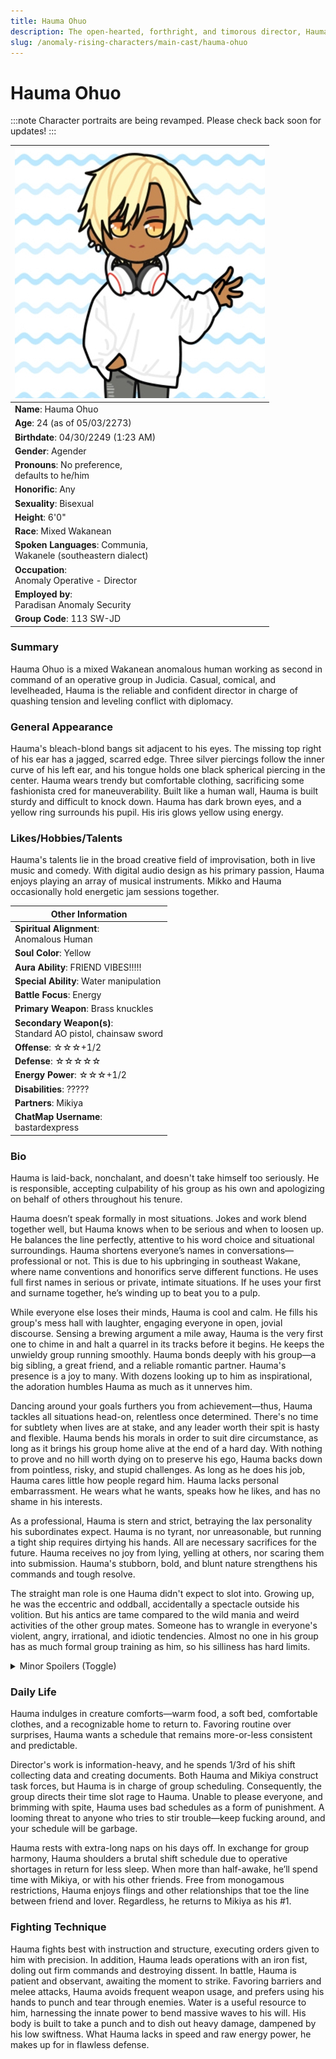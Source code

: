 ```yaml
---
title: Hauma Ohuo
description: The open-hearted, forthright, and timorous director, Hauma.
slug: /anomaly-rising-characters/main-cast/hauma-ohuo
---
```


# Hauma Ohuo

:::note
Character portraits are being revamped. Please check back soon for updates!
:::

<div class="leftCharacterProfile"> </div>

| ![Hauma Ohuo Image](/img/characters/hauma.jpg) |
| --- |
| **Name**: Hauma Ohuo |
| **Age**: 24 (as of 05/03/2273)|
| **Birthdate**: 04/30/2249 (1:23 AM)|
| **Gender**: Agender|
| **Pronouns**: No preference,<br/> defaults to he/him||
| **Honorific**: Any|
| **Sexuality**: Bisexual|
| **Height**: 6'0"|
| **Race**: Mixed Wakanean |
| **Spoken Languages**: Communia, <br/> Wakanele (southeastern dialect)|
| **Occupation**: <br/> Anomaly Operative - Director|
| **Employed by**:<br/> Paradisan Anomaly Security|
| **Group Code**: 113 SW-JD|

### Summary

Hauma Ohuo is a mixed Wakanean anomalous human working as second in command of an operative group in Judicia. Casual, comical, and levelheaded, Hauma is the reliable and confident director in charge of quashing tension and leveling conflict with diplomacy.

### General Appearance

Hauma's bleach-blond bangs sit adjacent to his eyes. The missing top right of his ear has a jagged, scarred edge. Three silver piercings follow the inner curve of his left ear, and his tongue holds one black spherical piercing in the center. Hauma wears trendy but comfortable clothing, sacrificing some fashionista cred for maneuverability. Built like a human wall, Hauma is built sturdy and difficult to knock down. Hauma has dark brown eyes, and a yellow ring surrounds his pupil. His iris glows yellow using energy.

### Likes/Hobbies/Talents

Hauma's talents lie in the broad creative field of improvisation, both in live music and comedy. With digital audio design as his primary passion, Hauma enjoys playing an array of musical instruments. Mikko and Hauma occasionally hold energetic jam sessions together.

<div class="rightCharacterProfile"> </div>

| Other Information|
| --- |
|**Spiritual Alignment**:<br/> 	Anomalous Human|
|**Soul Color**: 	Yellow|
|**Aura Ability**: 	FRIEND VIBES!!!!!|
|**Special Ability**: 	Water manipulation|
|**Battle Focus**: 	Energy|
|**Primary Weapon**: 	Brass knuckles|
|**Secondary Weapon(s)**:<br/> 	Standard AO pistol, chainsaw sword|
|**Offense**: ☆☆☆+1/2|
|**Defense**: ☆☆☆☆☆ |
|**Energy Power**: ☆☆☆+1/2|
|**Disabilities**: 	?????|
|**Partners**: 	Mikiya|
|**ChatMap Username**:<br/> 	bastardexpress|

### Bio

Hauma is laid-back, nonchalant, and doesn't take himself too seriously. He is responsible, accepting culpability of his group as his own and apologizing on behalf of others throughout his tenure.

Hauma doesn’t speak formally in most situations. Jokes and work blend together well, but Hauma knows when to be serious and when to loosen up. He balances the line perfectly, attentive to his word choice and situational surroundings. Hauma shortens everyone’s names in conversations—professional or not. This is due to his upbringing in southeast Wakane, where name conventions and honorifics serve different functions. He uses full first names in serious or private, intimate situations. If he uses your first and surname together, he’s winding up to beat you to a pulp.

While everyone else loses their minds, Hauma is cool and calm. He fills his group's mess hall with laughter, engaging everyone in open, jovial discourse. Sensing a brewing argument a mile away, Hauma is the very first one to chime in and halt a quarrel in its tracks before it begins. He keeps the unwieldy group running smoothly. Hauma bonds deeply with his group—a big sibling, a great friend, and a reliable romantic partner. Hauma's presence is a joy to many. With dozens looking up to him as inspirational, the adoration humbles Hauma as much as it unnerves him.

Dancing around your goals furthers you from achievement—thus, Hauma tackles all situations head-on, relentless once determined. There's no time for subtlety when lives are at stake, and any leader worth their spit is hasty and flexible. Hauma bends his morals in order to suit dire circumstance, as long as it brings his group home alive at the end of a hard day. With nothing to prove and no hill worth dying on to preserve his ego, Hauma backs down from pointless, risky, and stupid challenges. As long as he does his job, Hauma cares little how people regard him. Hauma lacks personal embarrassment. He wears what he wants, speaks how he likes, and has no shame in his interests.

As a professional, Hauma is stern and strict, betraying the lax personality his subordinates expect. Hauma is no tyrant, nor unreasonable, but running a tight ship requires dirtying his hands. All are necessary sacrifices for the future. Hauma receives no joy from lying, yelling at others, nor scaring them into submission. Hauma's stubborn, bold, and blunt nature strengthens his commands and tough resolve.

The straight man role is one Hauma didn't expect to slot into. Growing up, he was the eccentric and oddball, accidentally a spectacle outside his volition. But his antics are tame compared to the wild mania and weird activities of the other group mates. Someone has to wrangle in everyone's violent, angry, irrational, and idiotic tendencies. Almost no one in his group has as much formal group training as him, so his silliness has hard limits.

<details>
  <summary>Minor Spoilers (Toggle)</summary>
  <div>
Hauma conceals fear of early demise; death spawns many of his burgeoning terrors. Hauma doesn’t understand death, unable to wrap his head around what it will feel like or what might happen after. His previous dances twirling the edge of death have left him with incessant trepidation.

Hauma craves reassurance, even if it's a lie, even if it harms him in the end. Hauma ignores his own egregious actions and the actions of those he loves in self-preservation. It's comfortable and easier that way.

Disguising his anger towards others and holding back his true thoughts, Hauma is a ticking bomb of rage on his last inch of fuse.
  </div>
</details>

### Daily Life

Hauma indulges in creature comforts—warm food, a soft bed, comfortable clothes, and a recognizable home to return to. Favoring routine over surprises, Hauma wants a schedule that remains more-or-less consistent and predictable.

Director's work is information-heavy, and he spends 1/3rd of his shift collecting data and creating documents. Both Hauma and Mikiya construct task forces, but Hauma is in charge of group scheduling. Consequently, the group directs their time slot rage to Hauma. Unable to please everyone, and brimming with spite, Hauma uses bad schedules as a form of punishment. A looming threat to anyone who tries to stir trouble—keep fucking around, and your schedule will be garbage.

Hauma rests with extra-long naps on his days off. In exchange for group harmony, Hauma shoulders a brutal shift schedule due to operative shortages in return for less sleep. When more than half-awake, he’ll spend time with Mikiya, or with his other friends. Free from monogamous restrictions, Hauma enjoys flings and other relationships that toe the line between friend and lover. Regardless, he returns to Mikiya as his #1.

### Fighting Technique

Hauma fights best with instruction and structure, executing orders given to him with precision. In addition, Hauma leads operations with an iron fist, doling out firm commands and destroying dissent. In battle, Hauma is patient and observant, awaiting the moment to strike. Favoring barriers and melee attacks, Hauma avoids frequent weapon usage, and prefers using his hands to punch and tear through enemies. Water is a useful resource to him, harnessing the innate power to bend massive waves to his will. His body is built to take a punch and to dish out heavy damage, dampened by his low swiftness. What Hauma lacks in speed and raw energy power, he makes up for in flawless defense.

